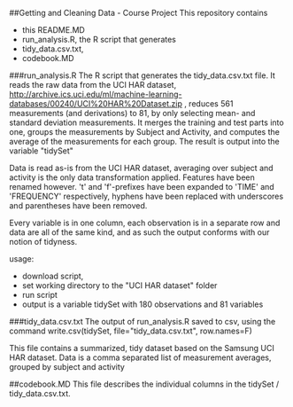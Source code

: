 ##Getting and Cleaning Data - Course Project
This repository contains 
- this README.MD
- run_analysis.R, the R script that generates 
- tidy_data.csv.txt, 
- codebook.MD

###run_analysis.R
The R script that generates the tidy_data.csv.txt file.
It reads the raw data from the UCI HAR dataset, http://archive.ics.uci.edu/ml/machine-learning-databases/00240/UCI%20HAR%20Dataset.zip
, reduces 561 measurements (and derivations) to 81, by only selecting mean- and standard deviation measurements. It merges the training
and test parts into one, groups the measurements by Subject and Activity, and computes the 
average of the measurements for each group. The result is output into the variable "tidySet"

Data is read as-is from the UCI HAR dataset, averaging over subject and activity is the only data transformation applied.
Features have been renamed however. 't' and 'f'-prefixes have been expanded to 'TIME' and 'FREQUENCY' respectively, 
hyphens have been replaced with underscores and parentheses have been removed.

Every variable is in one column, each observation is in a separate row and data are all of the same kind, and as such the output
conforms with our notion of tidyness.

usage:
- download script,
- set working directory to the "UCI HAR dataset" folder
- run script
- output is a variable tidySet with 180 observations and 81 variables

###tidy_data.csv.txt
The output of run_analysis.R saved to csv, using the command
write.csv(tidySet, file="tidy_data.csv.txt", row.names=F)

This file contains a summarized, tidy dataset based on the Samsung UCI HAR dataset.
Data is a comma separated list of measurement averages, grouped by subject and activity


##codebook.MD
This file describes the individual columns in the tidySet / tidy_data.csv.txt.
